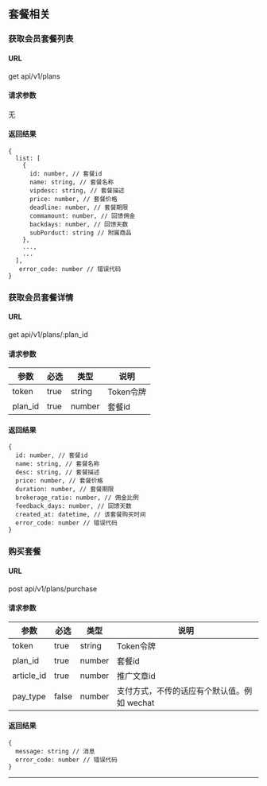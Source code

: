 ## 套餐相关

### 获取会员套餐列表
#### URL
get api/v1/plans

#### 请求参数
无

#### 返回结果
```
{
  list: [
    {
      id: number, // 套餐id
      name: string, // 套餐名称
      vipdesc: string, // 套餐描述
      price: number, // 套餐价格
      deadline: number, // 套餐期限
      commamount: number, // 回馈佣金
      backdays: number, // 回馈天数
      subPorduct: string // 附属商品
    },
    ...,
    ...
  ],
   error_code: number // 错误代码
}
```

### 获取会员套餐详情
#### URL
get api/v1/plans/:plan\_id

#### 请求参数
| 参数       | 必选 | 类型   | 说明 |
| --------- | ---- | ------ | ----|
| token | true | string | Token令牌 |
| plan\_id | true | number | 套餐id |

#### 返回结果
```
{
  id: number, // 套餐id
  name: string, // 套餐名称
  desc: string, // 套餐描述
  price: number, // 套餐价格
  duration: number, // 套餐期限
  brokerage_ratio: number, // 佣金比例
  feedback_days: number, // 回馈天数
  created_at: datetime, // 该套餐购买时间
  error_code: number // 错误代码
}
```

### 购买套餐
#### URL
post api/v1/plans/purchase

#### 请求参数
| 参数       | 必选 | 类型   | 说明 |
| --------- | ---- | ------ | ----|
| token | true | string | Token令牌 |
| plan\_id | true | number | 套餐id |
| article\_id | true | number | 推广文章id |
| pay\_type| false | number | 支付方式，不传的话应有个默认值。例如 wechat |

#### 返回结果
```
{
  message: string // 消息
  error_code: number // 错误代码
}
```

---


